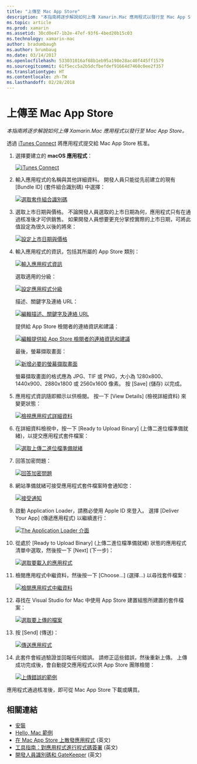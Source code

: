 ```yaml
---
title: "上傳至 Mac App Store"
description: "本指南將逐步解說如何上傳 Xamarin.Mac 應用程式以發行至 Mac App Store。"
ms.topic: article
ms.prod: xamarin
ms.assetid: 30cd0e47-1b2e-47ef-93f6-4bed20b15c03
ms.technology: xamarin-mac
author: bradumbaugh
ms.author: brumbaug
ms.date: 03/14/2017
ms.openlocfilehash: 533031016af68b1eb95a198e28ac40f445ff1579
ms.sourcegitcommit: 61f5ecc5a2b5dcfbefdef91664d7460c0ee2f357
ms.translationtype: HT
ms.contentlocale: zh-TW
ms.lasthandoff: 02/28/2018
---
```

# <a name="upload-to-mac-app-store"></a>上傳至 Mac App Store

_本指南將逐步解說如何上傳 Xamarin.Mac 應用程式以發行至 Mac App Store。_

透過 [iTunes Connect](http://itunesconnect.apple.com/) 將應用程式提交給 Mac App Store 核准。

1. 選擇要建立的 **macOS 應用程式**： 

    [ ![](uploading-images/image65.png "iTunes Connect")](uploading-images/image65.png)

2. 輸入應用程式的名稱與其他詳細資料。 開發人員只能從先前建立的現有 [Bundle ID] \(套件組合識別碼\) 中選擇： 

    [ ![](uploading-images/image66.png "選取套件組合識別碼")](uploading-images/image66.png)

3. 選取上市日期與價格。 不論開發人員選取的上市日期為何，應用程式只有在通過核准後才可供銷售。 如果開發人員想要更充分掌控實際的上市日期，可將此值設定為很久以後的將來： 

    [ ![](uploading-images/image67.png "設定上市日期與價格")](uploading-images/image67.png)

4. 輸入應用程式的資訊，包括其所屬的 App Store 類別： 

    [ ![](uploading-images/image68.png "輸入應用程式資訊")](uploading-images/image68.png) 

    選取適用的分級： 

    [ ![](uploading-images/image69.png "設定應用程式分級")](uploading-images/image69.png) 

    描述、關鍵字及連絡 URL： 

    [ ![](uploading-images/image70.png "編輯描述、關鍵字及連絡 URL")](uploading-images/image70.png) 

    提供給 App Store 檢閱者的連絡資訊和建議： 

    [ ![](uploading-images/image71.png "編輯提供給 App Store 檢閱者的連絡資訊和建議")](uploading-images/image71.png) 

    最後，螢幕擷取畫面： 

    [ ![](uploading-images/image72.png "新增必要的螢幕擷取畫面")](uploading-images/image72.png) 

    螢幕擷取畫面的格式應為 JPG、TIF 或 PNG，大小為 1280x800、1440x900、2880x1800 或 2560x1600 像素。 按 [Save] \(儲存\) 以完成。

5. 應用程式資訊隨即顯示以供檢閱。 按一下 [View Details] \(檢視詳細資料\) 來變更狀態： 

    [ ![](uploading-images/image73.png "檢視應用程式詳細資料")](uploading-images/image73.png)

6. 在詳細資料檢視中，按一下 [Ready to Upload Binary] \(上傳二進位檔準備就緒\)，以提交應用程式套件檔案： 

    [ ![](uploading-images/image74.png "選取上傳二進位檔準備就緒")](uploading-images/image74.png)

7. 回答加密問題： 

    [ ![](uploading-images/image75.png "回答加密問題")](uploading-images/image75.png)

8. 網站準備就緒可接受應用程式套件檔案時會通知您： 

    [ ![](uploading-images/image76.png "接受通知")](uploading-images/image76.png)

9. 啟動 Application Loader，請務必使用 Apple ID 來登入。
選擇 [Deliver Your App] \(傳遞應用程式\) 以繼續進行： 

    [ ![](uploading-images/image77.png "The Application Loader 介面")](uploading-images/image77.png)

10. 從處於 [Ready to Upload Binary] \(上傳二進位檔準備就緒\) 狀態的應用程式清單中選取，然後按一下 [Next] \(下一步\)： 

    [ ![](uploading-images/image78.png "選取要載入的應用程式")](uploading-images/image78.png)

11. 檢閱應用程式中繼資料，然後按一下 [Choose...] \(選擇...\) 以尋找套件檔案： 

    [ ![](uploading-images/image79.png "檢閱應用程式中繼資料")](uploading-images/image79.png)

12. 尋找在 Visual Studio for Mac 中使用 App Store 建置組態所建置的套件檔案： 

    [ ![](uploading-images/image80.png "選取要上傳的檔案")](uploading-images/image80.png)

13. 按 [Send] \(傳送\)： 

    [ ![](uploading-images/image81.png "傳送應用程式")](uploading-images/image81.png)

14. 此套件會經過驗證並回報任何錯誤。 請修正這些錯誤，然後重新上傳。 上傳成功完成後，會自動提交應用程式以供 App Store 團隊檢閱： 

    [ ![](uploading-images/image82.png "上傳錯誤的範例")](uploading-images/image82.png)

應用程式通過核准後，即可從 Mac App Store 下載或購買。

## <a name="related-links"></a>相關連結

- [安裝](~//mac/get-started/installation.md)
- [Hello, Mac 範例](~//mac/get-started/hello-mac.md)
- [在 Mac App Store 上散發應用程式](https://developer.apple.com/devcenter/mac/checklist/) \(英文\)
- [工具指南：對應用程式進行程式碼簽署](https://developer.apple.com/library/mac/#documentation/ToolsLanguages/Conceptual/OSXWorkflowGuide/CodeSigning/CodeSigning.html) \(英文\)
- [開發人員識別碼和 GateKeeper](https://developer.apple.com/resources/developer-id/) \(英文\)
